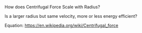 How does Centrifugal Force Scale with Radius?

Is a larger radius but same velocity, more or less energy efficient?

Equation:
https://en.wikipedia.org/wiki/Centrifugal_force
